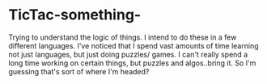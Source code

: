 # TicTac-something-

Trying to understand the logic of things. I intend to do these in a few different languages. 
I've noticed that I spend vast amounts of time learning not just languages, but just doing puzzles/ games. 
I can't really spend a long time working on certain things, but puzzles and algos..bring it.
So I'm guessing that's sort of where I'm headed?
